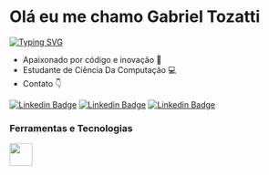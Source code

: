 # Olá eu me chamo Gabriel Tozatti
[![Typing SVG](https://readme-typing-svg.herokuapp.com?font=Oxygen&weight=700&size=30&duration=8000&pause=1000&color=4281B3&background=FFFFFF00&random=false&width=435&lines=Desenvolvedor+Python)](https://git.io/typing-svg)
  - Apaixonado por código e inovação 🚀
  - Estudante de Ciência Da Computação 💻
  - Contato 👇

<p align='left'>
    
[![Linkedin Badge](https://img.shields.io/badge/LinkedIn-0077B5?style=for-the-badge&logo=linkedin&logoColor=white)](https://www.linkedin.com/in/gabriel-tozatti-590568214/)
[![Linkedin Badge](	https://img.shields.io/badge/Instagram-E4405F?style=for-the-badge&logo=instagram&logoColor=white)]([https://www.linkedin.com/in/gabriel-tozatti-590568214/](https://instagram.com/gabrieitozatti?igshid=MzRlODBiNWFlZA==))
[![Linkedin Badge](https://img.shields.io/badge/Gmail-D14836?style=for-the-badge&logo=gmail&logoColor=white)](mailto:gabrieltozatti2021@gmail.com)



### Ferramentas e Tecnologias
<code><img src="https://cdn.jsdelivr.net/gh/devicons/devicon/icons/python/python-original.svg" width="40" height="40"></code>
</br>
</br>
